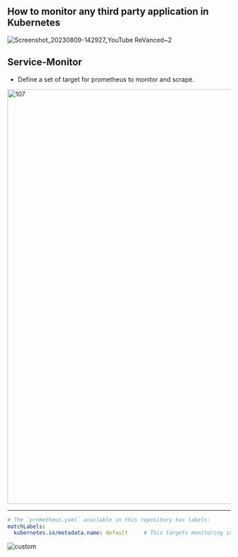 ## How to monitor any third party application in Kubernetes 
![Screenshot_20230809-142927_YouTube ReVanced~2](https://github.com/Saurabhkr952/Observability/assets/32189783/5e74db64-72dc-42c4-a8fa-9e699cdca979)


## Service-Monitor 
- Define a set of target for prometheus to monitor and scrape.

<img width="935" alt="107" src="https://github.com/Saurabhkr952/Observability/assets/32189783/a37d455a-f887-4fe8-a15a-2a27274967cc">


---


```yaml
# The `prometheus.yaml` available in this repository has labels:
matchLabels:
  kubernetes.io/metadata.name: default     # This targets monitoring in the default namespace.
```

![custom](https://github.com/Saurabhkr952/Observability/assets/32189783/abb484d8-964f-45ac-9991-3ece97630b69)
